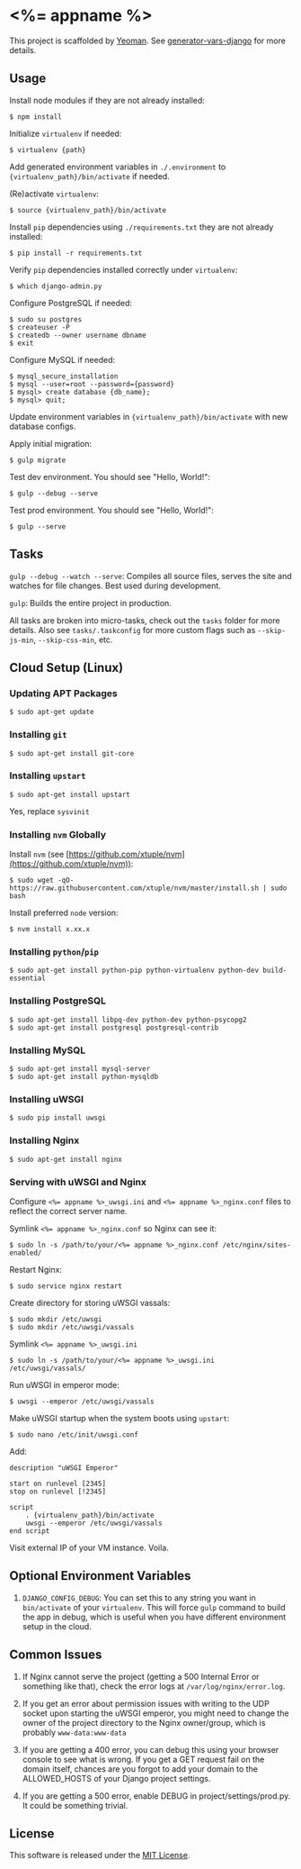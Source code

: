# <%= appname %>

This project is scaffolded by [Yeoman](http://yeoman.io). See [generator-vars-django](https://github.com/VARIANTE/generator-vars-django.git) for more details.

## Usage

Install node modules if they are not already installed:
```
$ npm install
```

Initialize ```virtualenv``` if needed:
```
$ virtualenv {path}
```

Add generated environment variables in ```./.environment``` to ```{virtualenv_path}/bin/activate``` if needed.

(Re)activate ```virtualenv```:
```
$ source {virtualenv_path}/bin/activate
```

Install ```pip``` dependencies using ```./requirements.txt``` they are not already installed:
```
$ pip install -r requirements.txt
```

Verify ```pip``` dependencies installed correctly under ```virtualenv```:
```
$ which django-admin.py
```

Configure PostgreSQL if needed:
```
$ sudo su postgres
$ createuser -P
$ createdb --owner username dbname
$ exit
```

Configure MySQL if needed:
```
$ mysql_secure_installation
$ mysql --user=root --password={password}
$ mysql> create database {db_name};
$ mysql> quit;
```

Update environment variables in ```{virtualenv_path}/bin/activate``` with new database configs.

Apply initial migration:
```
$ gulp migrate
```

Test dev environment. You should see "Hello, World!":
```
$ gulp --debug --serve
```

Test prod environment. You should see "Hello, World!":
```
$ gulp --serve
```

## Tasks

```gulp --debug --watch --serve```: Compiles all source files, serves the site and watches for file changes. Best used during development.

```gulp```: Builds the entire project in production.

All tasks are broken into micro-tasks, check out the ```tasks``` folder for more details. Also see ```tasks/.taskconfig``` for more custom flags such as ```--skip-js-min```, ```--skip-css-min```, etc.


## Cloud Setup (Linux)

### Updating APT Packages

```
$ sudo apt-get update
```

### Installing ```git```

```
$ sudo apt-get install git-core
```

### Installing ```upstart```

```
$ sudo apt-get install upstart
```
Yes, replace ```sysvinit```

### Installing ```nvm``` Globally

Install ```nvm``` (see [https://github.com/xtuple/nvm](https://github.com/xtuple/nvm)):
```
$ sudo wget -qO- https://raw.githubusercontent.com/xtuple/nvm/master/install.sh | sudo bash
```

Install preferred ```node``` version:
```
$ nvm install x.xx.x
```

### Installing ```python```/```pip```

```
$ sudo apt-get install python-pip python-virtualenv python-dev build-essential
```

### Installing PostgreSQL

```
$ sudo apt-get install libpq-dev python-dev python-psycopg2
$ sudo apt-get install postgresql postgresql-contrib
```

### Installing MySQL

```
$ sudo apt-get install mysql-server
$ sudo apt-get install python-mysqldb
```

### Installing uWSGI

```
$ sudo pip install uwsgi
```

### Installing Nginx

```
$ sudo apt-get install nginx
```

### Serving with uWSGI and Nginx

Configure ```<%= appname %>_uwsgi.ini``` and ```<%= appname %>_nginx.conf``` files to reflect the correct server name.

Symlink ```<%= appname %>_nginx.conf``` so Nginx can see it:
```
$ sudo ln -s /path/to/your/<%= appname %>_nginx.conf /etc/nginx/sites-enabled/
```

Restart Nginx:
```
$ sudo service nginx restart
```

Create directory for storing uWSGI vassals:
```
$ sudo mkdir /etc/uwsgi
$ sudo mkdir /etc/uwsgi/vassals
```

Symlink ```<%= appname %>_uwsgi.ini```
```
$ sudo ln -s /path/to/your/<%= appname %>_uwsgi.ini /etc/uwsgi/vassals/
```

Run uWSGI in emperor mode:
```
$ uwsgi --emperor /etc/uwsgi/vassals
```

Make uWSGI startup when the system boots using ```upstart```:
```
$ sudo nano /etc/init/uwsgi.conf
```
Add:
```
description "uWSGI Emperor"

start on runlevel [2345]
stop on runlevel [!2345]

script
    . {virtualenv_path}/bin/activate
    uwsgi --emperor /etc/uwsgi/vassals
end script
```

Visit external IP of your VM instance. Voila.

## Optional Environment Variables

1. `DJANGO_CONFIG_DEBUG`: You can set this to any string you want in `bin/activate` of your `virtualenv`. This will force `gulp` command to build the app in debug, which is useful when you have different environment setup in the cloud.

## Common Issues

1. If Nginx cannot serve the project (getting a 500 Internal Error or something like that), check the error logs at ```/var/log/nginx/error.log```.

2. If you get an error about permission issues with writing to the UDP socket upon starting the uWSGI emperor, you might need to change the owner of the project directory to the Nginx owner/group, which is probably `www-data:www-data`

3. If you are getting a 400 error, you can debug this using your browser console to see what is wrong. If you get a GET request fail on the domain itself, chances are you forgot to add your domain to the ALLOWED_HOSTS of your Django project settings.

4. If you are getting a 500 error, enable DEBUG in project/settings/prod.py. It could be something trivial.

## License

This software is released under the [MIT License](http://opensource.org/licenses/MIT).
